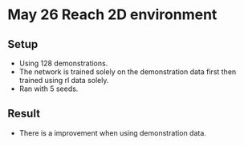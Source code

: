 # May 26 Reach 2D environment


## Setup
- Using 128 demonstrations.
- The network is trained solely on the demonstration data first then trained using rl data solely.
- Ran with 5 seeds.


## Result
- There is a improvement when using demonstration data.